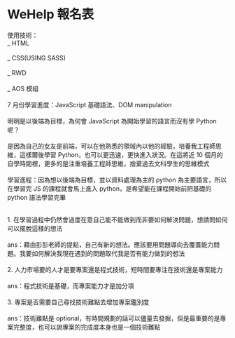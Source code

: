 # WeHelp 報名表

使用技術：
<br>_ HTML<br>
<br>_ CSS(USING SASS)<br>
<br>_ RWD<br>
<br>_ AOS 模組<br>
<br>7 月份學習進度：JavaScript 基礎語法、DOM manipulation<br>
<br>明明是以後端為目標，為何會 JavaScript 為開始學習的語言而沒有學 Python 呢？<br>
<br>是因為自己的女友是前端，可以在他熟悉的領域內以他的經驗，培養我工程師思維，這樣爾後學習 Python，也可以更迅速，更快進入狀況。在這將近 10 個月的自學時間裡，更多的是注重培養工程師思維，捨棄過去文科學生的思維模式<br>
<br>學習進程：因為想以後端為目標，並以資料處理為主的 python 為主要語言，所以在學習完 JS 的課程就會馬上進入 python，是希望能在課程開始前把基礎的 python 語法學習完畢<br>

<!-- 影片 專案的問題
focus on 轉職、學習問題
諮詢真正目的：前提為對於接下來的事情有明確的目標、決心，知道自己在幹嘛
<br>問題發想：<br>
<br>我遇到以及想要解決的問題<br>
<br>聚焦在如何轉職(短期目標)<br> -->

<br>1. 在學習過程中仍然會過度在意自己能不能做到而非要如何解決問題，想請問如何可以擺脫這樣的想法<br>
<br>ans：藉由彭彭老師的提點，自己有新的想法。應該要用問題導向去覆蓋能力問題。我要如何解決我現在遇到的問題取代我是否有能力做到的想法<br>
<br>2. 人力市場要的人才是要專案還是程式技術，短時間要專注在技術還是專案能力<br>
<br>ans：程式技術是基礎，而專案能力才是加分項<br>
<br>3. 專案是否需要自己尋找技術難點去增加專案鑑別度<br>
<br>ans：技術難點是 optional，有時間規劃的話可以儘量去發掘，但是最重要的是專案完整度，也可以說專案的完成度本身也是一個技術難點<br>
